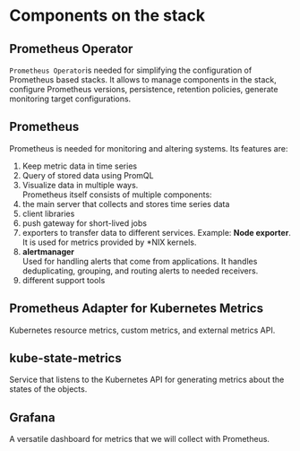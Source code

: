 # Components on the stack
## Prometheus Operator
```Prometheus Operator```is needed for simplifying the configuration of Prometheus based stacks. It allows to manage components in the stack, configure Prometheus versions, persistence, retention policies, generate monitoring target configurations.
## Prometheus
Prometheus is needed for monitoring and altering systems. Its features are:<br/>
1) Keep metric data in time series
2) Query of stored data using PromQL
3) Visualize data in multiple ways.<br/>
Prometheus itself consists of multiple components:<br/>
1) the main server that collects and stores time series data
2) client libraries
3) push gateway for short-lived jobs
4) exporters to transfer data to different services. Example: **Node exporter**. It is used for metrics provided by *NIX kernels.
5) **alertmanager**<br/>
Used for handling alerts that come from applications. It handles deduplicating, grouping, and routing alerts to needed receivers.
6) different support tools
## Prometheus Adapter for Kubernetes Metrics
Kubernetes resource metrics, custom metrics, and external metrics API.
## kube-state-metrics
Service that listens to the Kubernetes API for generating metrics about the states of the objects.
## Grafana
A versatile dashboard for metrics that we will collect with Prometheus.
